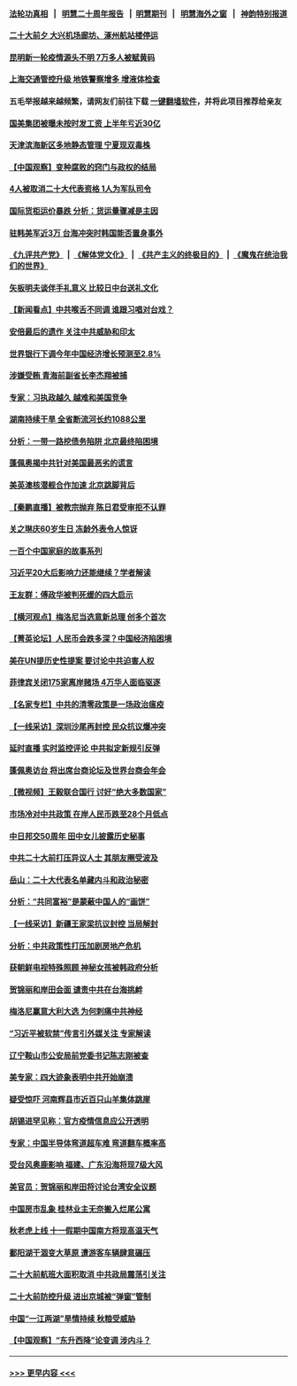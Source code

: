 #### [法轮功真相](https://github.com/gfw-breaker/truth/blob/master/README.md?t=0) &nbsp;&nbsp;|&nbsp;&nbsp; [明慧二十周年报告](https://github.com/gfw-breaker/mh-reports/blob/master/README.md?t=0) &nbsp;&nbsp;|&nbsp;&nbsp;[明慧期刊](https://github.com/gfw-breaker/mh-qikan) &nbsp;&nbsp;|&nbsp;&nbsp; [明慧海外之窗](https://github.com/gfw-breaker/mh-news/blob/master/README.md?t=0) &nbsp;&nbsp;|&nbsp;&nbsp; [神韵特别报道](https://github.com/gfw-breaker/mh-news/blob/master/shenyun.md?t=0)
#### [二十大前夕 大兴机场廊坊、涿州航站楼停运](../pages/nsc413/n13833679.md?t=09272050) 
#### [昆明新一轮疫情源头不明 7万多人被赋黄码](../pages/nsc413/n13833743.md?t=09272050) 
#### [上海交通管控升级 地铁警察增多 增液体检查](../pages/nsc413/n13833610.md?t=09272050) 
#### 五毛举报越来越频繁，请网友们前往下载 [一键翻墙软件](https://github.com/gfw-breaker/ssr-accounts)，并将此项目推荐给亲友
#### [国美集团被曝未按时发工资 上半年亏近30亿](../pages/nsc413/n13833594.md?t=09272050) 
#### [天津滨海新区多地静态管理 宁夏现双毒株](../pages/nsc413/n13833419.md?t=09272050) 
#### [【中国观察】变种腐败的窍门与政权的结局](../pages/nsc413/n13833405.md?t=09272050) 
#### [4人被取消二十大代表资格 1人为军队司令](../pages/nsc413/n13833550.md?t=09272050) 
#### [国际货柜运价暴跌 分析：货运量骤减是主因](../pages/nsc413/n13833494.md?t=09272050) 
#### [驻韩美军近3万 台海冲突时韩国能否置身事外](../pages/nsc413/n13833401.md?t=09272050) 
#### [《九评共产党》](https://github.com/begood0513/9ping.md/blob/master/README.md) &nbsp;|&nbsp; [《解体党文化》](../../../../jtdwh.md/blob/master/README.md)  &nbsp;|&nbsp; [《共产主义的终极目的》](../../../../gczydzjmd.md/blob/master/README.md) &nbsp;|&nbsp; [《魔鬼在统治我们的世界》](../../../../mgztzwmdsj.md/blob/master/README.md) 
#### [矢板明夫谈伴手礼意义 比较日中台送礼文化](../pages/nsc413/n13833379.md?t=09272050) 
#### [【新闻看点】中共喉舌不同调 谁跟习唱对台戏？](../pages/nsc413/n13833235.md?t=09272050) 
#### [安倍最后的遗作 关注中共威胁和印太](../pages/nsc413/n13833342.md?t=09272050) 
#### [世界银行下调今年中国经济增长预测至2.8%](../pages/nsc413/n13833373.md?t=09272050) 
#### [涉嫌受贿 青海前副省长李杰翔被捕](../pages/nsc413/n13833407.md?t=09272050) 
#### [专家：习执政越久 越难和美国竞争](../pages/nsc413/n13833282.md?t=09272050) 
#### [湖南持续干旱 全省断流河长约1088公里](../pages/nsc413/n13833363.md?t=09272050) 
#### [分析：一带一路挖债务陷阱 北京最终陷困境](../pages/nsc413/n13833272.md?t=09272050) 
#### [蓬佩奥揭中共针对美国最恶劣的谎言](../pages/nsc413/n13833370.md?t=09272050) 
#### [美英澳核潜舰合作加速 北京跳脚背后](../pages/nsc413/n13833345.md?t=09272050) 
#### [【秦鹏直播】被教宗抛弃 陈日君受审拒不认罪](../pages/nsc413/n13833266.md?t=09272050) 
#### [关之琳庆60岁生日 冻龄外表令人惊讶](../pages/nsc413/n13833245.md?t=09272050) 
#### [一百个中国家庭的故事系列](../pages/nsc413/n13833308.md?t=09272050) 
#### [习近平20大后影响力还能继续？学者解读](../pages/nsc413/n13833167.md?t=09272050) 
#### [王友群：傅政华被判死缓的四大启示](../pages/nsc413/n13833274.md?t=09272050) 
#### [【横河观点】梅洛尼当选意新总理 创多个首次](../pages/nsc413/n13833252.md?t=09272050) 
#### [【菁英论坛】人民币会跌多深？中国经济陷困境](../pages/nsc413/n13833237.md?t=09272050) 
#### [美在UN提历史性提案 要讨论中共迫害人权](../pages/nsc413/n13833221.md?t=09272050) 
#### [菲律宾关闭175家离岸赌场 4万华人面临驱逐](../pages/nsc413/n13833169.md?t=09272050) 
#### [【名家专栏】中共的清零政策是一场政治瘟疫](../pages/nsc413/n13833018.md?t=09272050) 
#### [【一线采访】深圳沙尾再封控 民众抗议爆冲突](../pages/nsc413/n13833087.md?t=09272050) 
#### [延时直播 实时监控评论 中共拟定新规引反弹](../pages/nsc413/n13833224.md?t=09272050) 
#### [蓬佩奥访台 将出席台商论坛及世界台商会年会](../pages/nsc413/n13833142.md?t=09272050) 
#### [【微视频】王毅联合国行 讨好“绝大多数国家”](../pages/nsc413/n13833075.md?t=09272050) 
#### [市场冷对中共政策 在岸人民币跌至28个月低点](../pages/nsc413/n13833170.md?t=09272050) 
#### [中日邦交50周年 田中女儿披露历史秘事](../pages/nsc413/n13833154.md?t=09272050) 
#### [中共二十大前打压异议人士 其朋友圈受波及](../pages/nsc413/n13833136.md?t=09272050) 
#### [岳山：二十大代表名单藏内斗和政治秘密](../pages/nsc413/n13833108.md?t=09272050) 
#### [分析：“共同富裕”是蒙蔽中国人的“画饼”](../pages/nsc413/n13832903.md?t=09272050) 
#### [【一线采访】新疆王家梁抗议封控 当局解封](../pages/nsc413/n13832937.md?t=09272050) 
#### [分析：中共政策性打压加剧房地产危机](../pages/nsc413/n13833137.md?t=09272050) 
#### [获朝鲜电视特殊照顾 神秘女孩被韩政府分析](../pages/nsc413/n13833076.md?t=09272050) 
#### [贺锦丽和岸田会面 谴责中共在台海挑衅](../pages/nsc413/n13833009.md?t=09272050) 
#### [梅洛尼赢意大利大选 为何刺痛中共神经](../pages/nsc413/n13833003.md?t=09272050) 
#### [“习近平被软禁”传言引外媒关注 专家解读](../pages/nsc413/n13832922.md?t=09272050) 
#### [辽宁鞍山市公安局前党委书记陈志刚被查](../pages/nsc413/n13832944.md?t=09272050) 
#### [美专家：四大迹象表明中共开始崩溃](../pages/nsc413/n13832549.md?t=09272050) 
#### [疑受惊吓 河南辉县市近百只山羊集体跳崖](../pages/nsc413/n13832908.md?t=09272050) 
#### [胡锡进罕见称：官方疫情信息应公开透明](../pages/nsc413/n13832896.md?t=09272050) 
#### [专家：中国半导体弯道超车难 弯道翻车概率高](../pages/nsc413/n13832884.md?t=09272050) 
#### [受台风奥鹿影响 福建、广东沿海将现7级大风](../pages/nsc413/n13832858.md?t=09272050) 
#### [美官员：贺锦丽和岸田将讨论台湾安全议题](../pages/nsc413/n13832844.md?t=09272050) 
#### [中国房市乱象 桂林业主无奈搬入烂尾公寓](../pages/nsc413/n13832847.md?t=09272050) 
#### [秋老虎上线 十一假期中国南方将现高温天气](../pages/nsc413/n13832749.md?t=09272050) 
#### [鄱阳湖干涸变大草原 遭游客车辆肆意碾压](../pages/nsc413/n13832774.md?t=09272050) 
#### [二十大前航班大面积取消 中共政局震荡引关注](../pages/nsc413/n13832753.md?t=09272050) 
#### [二十大前防控升级 进出京城被“弹窗”管制](../pages/nsc413/n13832665.md?t=09272050) 
#### [中国“一江两湖”旱情持续 秋粮受威胁](../pages/nsc413/n13832714.md?t=09272050) 
#### [【中国观察】“东升西降”论变调 涉内斗？](../pages/nsc413/n13832468.md?t=09272050) 

----
#### [ >>> 更早内容 <<< ](../indexes/nsc413-earlier.md)

